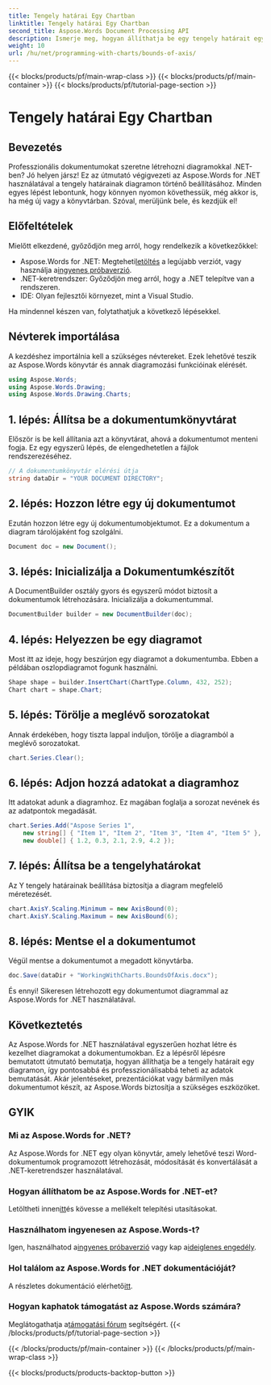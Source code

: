 ```yaml
---
title: Tengely határai Egy Chartban
linktitle: Tengely határai Egy Chartban
second_title: Aspose.Words Document Processing API
description: Ismerje meg, hogyan állíthatja be egy tengely határait egy diagramon az Aspose.Words for .NET segítségével, amely a tengelyen megjelenített értéktartományt szabályozza.
weight: 10
url: /hu/net/programming-with-charts/bounds-of-axis/
---
```


{{< blocks/products/pf/main-wrap-class >}}
{{< blocks/products/pf/main-container >}}
{{< blocks/products/pf/tutorial-page-section >}}

# Tengely határai Egy Chartban

## Bevezetés

Professzionális dokumentumokat szeretne létrehozni diagramokkal .NET-ben? Jó helyen jársz! Ez az útmutató végigvezeti az Aspose.Words for .NET használatával a tengely határainak diagramon történő beállításához. Minden egyes lépést lebontunk, hogy könnyen nyomon követhessük, még akkor is, ha még új vagy a könyvtárban. Szóval, merüljünk bele, és kezdjük el!

## Előfeltételek

Mielőtt elkezdené, győződjön meg arról, hogy rendelkezik a következőkkel:

-  Aspose.Words for .NET: Megteheti[letöltés](https://releases.aspose.com/words/net/) a legújabb verziót, vagy használja a[ingyenes próbaverzió](https://releases.aspose.com/).
- .NET-keretrendszer: Győződjön meg arról, hogy a .NET telepítve van a rendszeren.
- IDE: Olyan fejlesztői környezet, mint a Visual Studio.

Ha mindennel készen van, folytathatjuk a következő lépésekkel.

## Névterek importálása

A kezdéshez importálnia kell a szükséges névtereket. Ezek lehetővé teszik az Aspose.Words könyvtár és annak diagramozási funkcióinak elérését.

```csharp
using Aspose.Words;
using Aspose.Words.Drawing;
using Aspose.Words.Drawing.Charts;
```

## 1. lépés: Állítsa be a dokumentumkönyvtárat

Először is be kell állítania azt a könyvtárat, ahová a dokumentumot menteni fogja. Ez egy egyszerű lépés, de elengedhetetlen a fájlok rendszerezéséhez.

```csharp
// A dokumentumkönyvtár elérési útja
string dataDir = "YOUR DOCUMENT DIRECTORY";
```

## 2. lépés: Hozzon létre egy új dokumentumot

Ezután hozzon létre egy új dokumentumobjektumot. Ez a dokumentum a diagram tárolójaként fog szolgálni.

```csharp
Document doc = new Document();
```

## 3. lépés: Inicializálja a Dokumentumkészítőt

A DocumentBuilder osztály gyors és egyszerű módot biztosít a dokumentumok létrehozására. Inicializálja a dokumentummal.

```csharp
DocumentBuilder builder = new DocumentBuilder(doc);
```

## 4. lépés: Helyezzen be egy diagramot

Most itt az ideje, hogy beszúrjon egy diagramot a dokumentumba. Ebben a példában oszlopdiagramot fogunk használni.

```csharp
Shape shape = builder.InsertChart(ChartType.Column, 432, 252);
Chart chart = shape.Chart;
```

## 5. lépés: Törölje a meglévő sorozatokat

Annak érdekében, hogy tiszta lappal induljon, törölje a diagramból a meglévő sorozatokat.

```csharp
chart.Series.Clear();
```

## 6. lépés: Adjon hozzá adatokat a diagramhoz

Itt adatokat adunk a diagramhoz. Ez magában foglalja a sorozat nevének és az adatpontok megadását.

```csharp
chart.Series.Add("Aspose Series 1",
    new string[] { "Item 1", "Item 2", "Item 3", "Item 4", "Item 5" },
    new double[] { 1.2, 0.3, 2.1, 2.9, 4.2 });
```

## 7. lépés: Állítsa be a tengelyhatárokat

Az Y tengely határainak beállítása biztosítja a diagram megfelelő méretezését.

```csharp
chart.AxisY.Scaling.Minimum = new AxisBound(0);
chart.AxisY.Scaling.Maximum = new AxisBound(6);
```

## 8. lépés: Mentse el a dokumentumot

Végül mentse a dokumentumot a megadott könyvtárba.

```csharp
doc.Save(dataDir + "WorkingWithCharts.BoundsOfAxis.docx");
```

És ennyi! Sikeresen létrehozott egy dokumentumot diagrammal az Aspose.Words for .NET használatával. 

## Következtetés

Az Aspose.Words for .NET használatával egyszerűen hozhat létre és kezelhet diagramokat a dokumentumokban. Ez a lépésről lépésre bemutatott útmutató bemutatja, hogyan állíthatja be a tengely határait egy diagramon, így pontosabbá és professzionálisabbá teheti az adatok bemutatását. Akár jelentéseket, prezentációkat vagy bármilyen más dokumentumot készít, az Aspose.Words biztosítja a szükséges eszközöket.

## GYIK

### Mi az Aspose.Words for .NET?
Az Aspose.Words for .NET egy olyan könyvtár, amely lehetővé teszi Word-dokumentumok programozott létrehozását, módosítását és konvertálását a .NET-keretrendszer használatával.

### Hogyan állíthatom be az Aspose.Words for .NET-et?
 Letöltheti innen[itt](https://releases.aspose.com/words/net/)és kövesse a mellékelt telepítési utasításokat.

### Használhatom ingyenesen az Aspose.Words-t?
 Igen, használhatod a[ingyenes próbaverzió](https://releases.aspose.com/) vagy kap a[ideiglenes engedély](https://purchase.aspose.com/temporary-license/).

### Hol találom az Aspose.Words for .NET dokumentációját?
 A részletes dokumentáció elérhető[itt](https://reference.aspose.com/words/net/).

### Hogyan kaphatok támogatást az Aspose.Words számára?
 Meglátogathatja a[támogatási fórum](https://forum.aspose.com/c/words/8) segítségért.
{{< /blocks/products/pf/tutorial-page-section >}}

{{< /blocks/products/pf/main-container >}}
{{< /blocks/products/pf/main-wrap-class >}}

{{< blocks/products/products-backtop-button >}}
